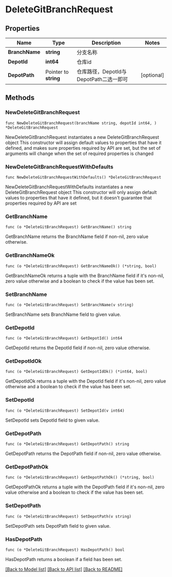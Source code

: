 # DeleteGitBranchRequest

## Properties

Name | Type | Description | Notes
------------ | ------------- | ------------- | -------------
**BranchName** | **string** | 分支名称 | 
**DepotId** | **int64** | 仓库id | 
**DepotPath** | Pointer to **string** | 仓库路径，DepotId与DepotPath二选一即可 | [optional] 

## Methods

### NewDeleteGitBranchRequest

`func NewDeleteGitBranchRequest(branchName string, depotId int64, ) *DeleteGitBranchRequest`

NewDeleteGitBranchRequest instantiates a new DeleteGitBranchRequest object
This constructor will assign default values to properties that have it defined,
and makes sure properties required by API are set, but the set of arguments
will change when the set of required properties is changed

### NewDeleteGitBranchRequestWithDefaults

`func NewDeleteGitBranchRequestWithDefaults() *DeleteGitBranchRequest`

NewDeleteGitBranchRequestWithDefaults instantiates a new DeleteGitBranchRequest object
This constructor will only assign default values to properties that have it defined,
but it doesn't guarantee that properties required by API are set

### GetBranchName

`func (o *DeleteGitBranchRequest) GetBranchName() string`

GetBranchName returns the BranchName field if non-nil, zero value otherwise.

### GetBranchNameOk

`func (o *DeleteGitBranchRequest) GetBranchNameOk() (*string, bool)`

GetBranchNameOk returns a tuple with the BranchName field if it's non-nil, zero value otherwise
and a boolean to check if the value has been set.

### SetBranchName

`func (o *DeleteGitBranchRequest) SetBranchName(v string)`

SetBranchName sets BranchName field to given value.


### GetDepotId

`func (o *DeleteGitBranchRequest) GetDepotId() int64`

GetDepotId returns the DepotId field if non-nil, zero value otherwise.

### GetDepotIdOk

`func (o *DeleteGitBranchRequest) GetDepotIdOk() (*int64, bool)`

GetDepotIdOk returns a tuple with the DepotId field if it's non-nil, zero value otherwise
and a boolean to check if the value has been set.

### SetDepotId

`func (o *DeleteGitBranchRequest) SetDepotId(v int64)`

SetDepotId sets DepotId field to given value.


### GetDepotPath

`func (o *DeleteGitBranchRequest) GetDepotPath() string`

GetDepotPath returns the DepotPath field if non-nil, zero value otherwise.

### GetDepotPathOk

`func (o *DeleteGitBranchRequest) GetDepotPathOk() (*string, bool)`

GetDepotPathOk returns a tuple with the DepotPath field if it's non-nil, zero value otherwise
and a boolean to check if the value has been set.

### SetDepotPath

`func (o *DeleteGitBranchRequest) SetDepotPath(v string)`

SetDepotPath sets DepotPath field to given value.

### HasDepotPath

`func (o *DeleteGitBranchRequest) HasDepotPath() bool`

HasDepotPath returns a boolean if a field has been set.


[[Back to Model list]](../README.md#documentation-for-models) [[Back to API list]](../README.md#documentation-for-api-endpoints) [[Back to README]](../README.md)


